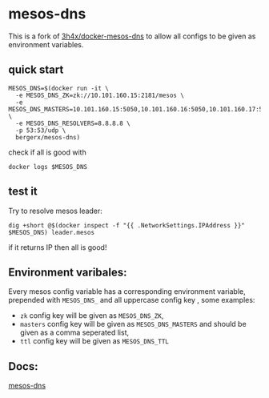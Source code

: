 # mesos-dns

This is a fork of [3h4x/docker-mesos-dns](https://github.com/3h4x/docker-mesos-dns) to allow all configs to be given as environment variables.

## quick start

```
MESOS_DNS=$(docker run -it \
  -e MESOS_DNS_ZK=zk://10.101.160.15:2181/mesos \
  -e MESOS_DNS_MASTERS=10.101.160.15:5050,10.101.160.16:5050,10.101.160.17:5050 \
  -e MESOS_DNS_RESOLVERS=8.8.8.8 \
  -p 53:53/udp \
  bergerx/mesos-dns)
```

check if all is good with

`docker logs $MESOS_DNS`

## test it

Try to resolve mesos leader:

`dig +short @$(docker inspect -f "{{ .NetworkSettings.IPAddress }}" $MESOS_DNS) leader.mesos`

if it returns IP then all is good!

## Environment varibales:

Every mesos config variable has a corresponding environment variable, prepended with `MESOS_DNS_` and all uppercase config key , some examples:
* `zk` config key will be given as `MESOS_DNS_ZK`,
* `masters` config key will be given as `MESOS_DNS_MASTERS` and should be given as a comma seperated list,
* `ttl` config key will be given as `MESOS_DNS_TTL`

## Docs:
[mesos-dns](http://mesosphere.github.io/mesos-dns/docs/naming.html)
